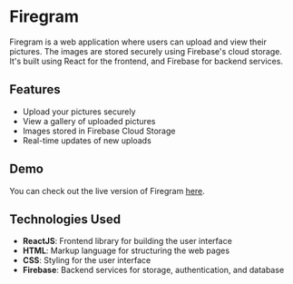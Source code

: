 # Firegram

Firegram is a web application where users can upload and view their pictures. The images are stored securely using Firebase's cloud storage. It's built using React for the frontend, and Firebase for backend services.

## Features

- Upload your pictures securely
- View a gallery of uploaded pictures
- Images stored in Firebase Cloud Storage
- Real-time updates of new uploads

## Demo

You can check out the live version of Firegram [here](#).

## Technologies Used

- **ReactJS**: Frontend library for building the user interface
- **HTML**: Markup language for structuring the web pages
- **CSS**: Styling for the user interface
- **Firebase**: Backend services for storage, authentication, and database